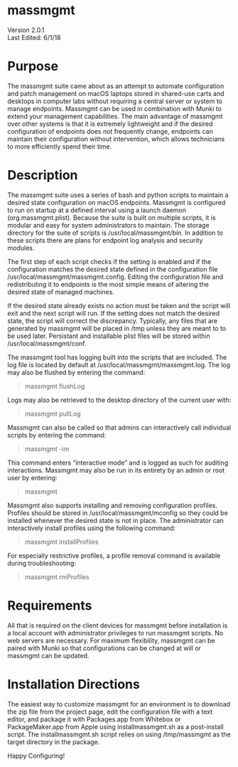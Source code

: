 # massmgmt
Version 2.0.1                                                           
Last Edited: 6/1/18                                                                                            

# Purpose
The massmgmt suite came about as an attempt to automate configuration and patch management
on macOS laptops stored in shared-use carts and desktops in computer labs without requiring a 
central server or system to manage endpoints. Massmgmt can be used in combination with Munki
to extend your management capabilities. The main advantage of massmgmt over other systems is
that it is extremely lightweight and if the desired configuration of endpoints does not
frequently change, endpoints can maintain their configuration without intervention, which 
allows technicians to more efficiently spend their time.

# Description
The massmgmt suite uses a series of bash and python scripts to maintain a desired 
state configuration on macOS endpoints. Massmgmt is configured to run on startup
at a defined interval using a launch daemon (org.massmgmt.plist). Because the 
suite is built on multiple scripts, it is modular and easy for system administrators to 
maintain. The storage directory for the suite of scripts is /usr/local/massmgmt/bin.
In addition to these scripts there are plans for endpoint log analysis and security
modules.

The first step of each script checks if the setting is enabled and if the 
configuration matches the desired state defined in the configuration file
/usr/local/massmgmt/massmgmt.config. Editing the configuration file and
redistributing it to endpoints is the most simple means of altering the desired
state of managed machines.

If the desired state already exists no action must be taken and the script will 
exit and the next script will run. If the setting does not match the desired 
state, the script will correct the discrepancy. Typically, any files that are 
generated by massmgmt will be placed in /tmp unless they are meant to to be used 
later. Persistant and installable plist files will be stored within 
/usr/local/massmgmt/conf.

The massmgmt tool has logging built into the scripts that are included. The
log file is located by default at /usr/local/massmgmt/massmgmt.log. The log may 
also be flushed by entering the command:

> massmgmt flushLog

Logs may also be retrieved to the desktop directory of the current user with:

> massmgmt pullLog

Massmgmt can also be called so that admins can interactively call individual scripts
by entering the command:

> massmgmt -im

This command enters “interactive mode” and is logged as such for auditing interactions.
Massmgmt may also be run in its entirety by an admin or root user by entering:

> massmgmt

Massmgmt also supports installing and removing configuration profiles. Profiles should
be stored in /usr/local/massmgmt/mconfig so they could be installed whenever the desired
state is not in place. The administrator can interactively install profiles using the
following command:

> massmgmt installProfiles

For especially restrictive profiles, a profile removal command is available during
troubleshooting:

> massmgmt rmProfiles

# Requirements

All that is required on the client devices for massmgmt before installation is a local account 
with administrator privileges to run massmgmt scripts. No web servers are 
necessary. For maximum flexibility, massmgmt can be paired with Munki so that configurations
can be changed at will or massmgmt can be updated.

# Installation Directions

The easiest way to customize massmgmt for an environment is to download the zip file
from the project page, edit the configuration file with a text editor, and package it
with Packages.app from Whitebox or PackageMaker.app from Apple using installmassmgmt.sh
as a post-install script. The installmassmgmt.sh script relies on using /tmp/massmgmt
as the target directory in the package.

Happy Configuring!
